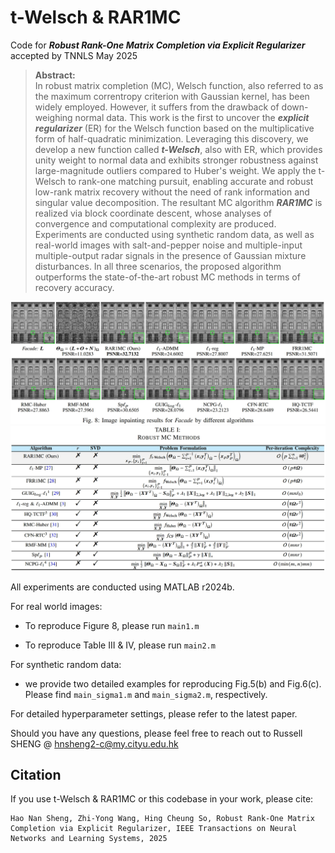 # t-Welsch & RAR1MC
Code for ___Robust Rank-One Matrix Completion via Explicit Regularizer___ accepted by TNNLS May 2025
> **Abstract:**  
> In robust matrix completion (MC), Welsch function, also referred to as the maximum correntropy criterion with Gaussian kernel, has been widely employed. However, it suffers from the drawback of down-weighing normal data. This work is the first to uncover the ___explicit regularizer___ (ER) for the Welsch function based on the multiplicative form of half-quadratic minimization. Leveraging this discovery, we develop a new function called ___t-Welsch___, also with ER, which provides unity weight to normal data and exhibits stronger robustness against large-magnitude outliers compared to Huber's weight. We apply the t-Welsch to rank-one matching pursuit, enabling accurate and robust low-rank matrix recovery without the need of rank information and singular value decomposition. The resultant MC algorithm ___RAR1MC___ is realized via block coordinate descent, whose analyses of convergence and computational complexity are produced. Experiments are conducted using synthetic random data, as well as real-world images with salt-and-pepper noise and multiple-input multiple-output radar signals in the presence of Gaussian mixture disturbances. In all three scenarios, the proposed algorithm outperforms the state-of-the-art robust MC methods in terms of recovery accuracy.

<img src="https://github.com/ShuDun23/t-Welsch-and-RAR1MC/blob/main/figures/Fig8.png" width="800px">

<img src="https://github.com/ShuDun23/t-Welsch-and-RAR1MC/blob/main/figures/table1.png" width="800px">

All experiments are conducted using MATLAB r2024b.

For real world images:

- To reproduce Figure 8, please run `main1.m`

- To reproduce Table III & IV, please run `main2.m`

For synthetic random data:

- we provide two detailed examples for reproducing Fig.5(b) and Fig.6(c). Please find `main_sigma1.m` and `main_sigma2.m`, respectively.

For detailed hyperparameter settings, please refer to the latest paper.

Should you have any questions, please feel free to reach out to Russell SHENG @ hnsheng2-c@my.cityu.edu.hk

## Citation
If you use t-Welsch & RAR1MC or this codebase in your work, please cite:

```
Hao Nan Sheng, Zhi-Yong Wang, Hing Cheung So, Robust Rank-One Matrix Completion via Explicit Regularizer, IEEE Transactions on Neural Networks and Learning Systems, 2025
```


